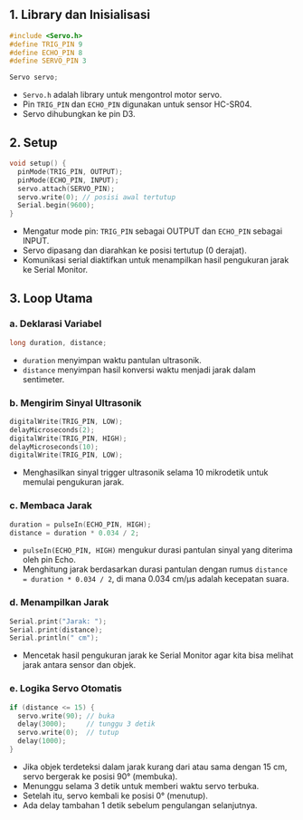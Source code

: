 ## 1. Library dan Inisialisasi

```cpp
#include <Servo.h>
#define TRIG_PIN 9
#define ECHO_PIN 8
#define SERVO_PIN 3

Servo servo;
```

- `Servo.h` adalah library untuk mengontrol motor servo.
- Pin `TRIG_PIN` dan `ECHO_PIN` digunakan untuk sensor HC-SR04.
- Servo dihubungkan ke pin D3.

## 2. Setup

```cpp
void setup() {
  pinMode(TRIG_PIN, OUTPUT);
  pinMode(ECHO_PIN, INPUT);
  servo.attach(SERVO_PIN);
  servo.write(0); // posisi awal tertutup
  Serial.begin(9600);
}
```

- Mengatur mode pin: `TRIG_PIN` sebagai OUTPUT dan `ECHO_PIN` sebagai INPUT.
- Servo dipasang dan diarahkan ke posisi tertutup (0 derajat).
- Komunikasi serial diaktifkan untuk menampilkan hasil pengukuran jarak ke Serial Monitor.

## 3. Loop Utama

### a. Deklarasi Variabel

```cpp
long duration, distance;
```

- `duration` menyimpan waktu pantulan ultrasonik.
- `distance` menyimpan hasil konversi waktu menjadi jarak dalam sentimeter.

### b. Mengirim Sinyal Ultrasonik

```cpp
digitalWrite(TRIG_PIN, LOW);
delayMicroseconds(2);
digitalWrite(TRIG_PIN, HIGH);
delayMicroseconds(10);
digitalWrite(TRIG_PIN, LOW);
```

- Menghasilkan sinyal trigger ultrasonik selama 10 mikrodetik untuk memulai pengukuran jarak.

### c. Membaca Jarak

```cpp
duration = pulseIn(ECHO_PIN, HIGH);
distance = duration * 0.034 / 2;
```

- `pulseIn(ECHO_PIN, HIGH)` mengukur durasi pantulan sinyal yang diterima oleh pin Echo.
- Menghitung jarak berdasarkan durasi pantulan dengan rumus `distance = duration * 0.034 / 2`, di mana 0.034 cm/µs adalah kecepatan suara.

### d. Menampilkan Jarak

```cpp
Serial.print("Jarak: ");
Serial.print(distance);
Serial.println(" cm");
```

- Mencetak hasil pengukuran jarak ke Serial Monitor agar kita bisa melihat jarak antara sensor dan objek.

### e. Logika Servo Otomatis

```cpp
if (distance <= 15) {
  servo.write(90); // buka
  delay(3000);     // tunggu 3 detik
  servo.write(0);  // tutup
  delay(1000);
}
```

- Jika objek terdeteksi dalam jarak kurang dari atau sama dengan 15 cm, servo bergerak ke posisi 90° (membuka).
- Menunggu selama 3 detik untuk memberi waktu servo terbuka.
- Setelah itu, servo kembali ke posisi 0° (menutup).
- Ada delay tambahan 1 detik sebelum pengulangan selanjutnya.


